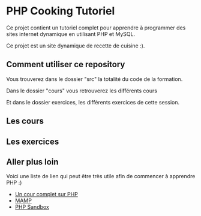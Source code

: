 # PHP Cooking Tutoriel

Ce projet contient un tutoriel complet pour apprendre
à programmer des sites internet dynamique en utilisant
PHP et MySQL.

Ce projet est un site dynamique de recette de cuisine :).

## Comment utiliser ce repository

Vous trouverez dans le dossier "src" la totalité du code
de la formation.

Dans le dossier "cours" vous retrouverez les différents cours

Et dans le dossier exercices, les différents exercices de cette
session.

## Les cours

## Les exercices

## Aller plus loin

Voici une liste de lien qui peut être très utile afin de commencer
à apprendre PHP :)

- [Un cour complet sur PHP](https://openclassrooms.com/fr/courses/918836-concevez-votre-site-web-avec-php-et-mysql)
- [MAMP](https://www.mamp.info/en/windows/)
- [PHP Sandbox](https://phpsandbox.io/)
